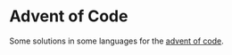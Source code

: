 # Advent of Code

Some solutions in some languages for the [advent of code](https://adventofcode.com).
